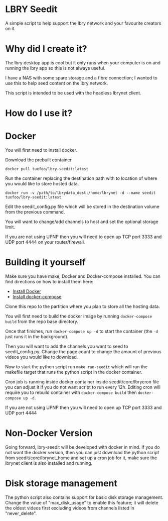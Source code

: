 # LBRY Seedit

A simple script to help support the lbry network and your favourite creators on it.

# Why did I create it?

The lbry desktop app is cool but it only runs when your computer is on and running the lbry app so this is not always useful.

I have a NAS with some spare storage and a fibre connection; I wanted to use this to help seed content on the lbry network.

This script is intended to be used with the headless lbrynet client.

# How do I use it?

# Docker

You will first need to install docker.

Download the prebuilt container.
```
docker pull tuxfoo/lbry-seedit:latest
```
Run the container replacing the destination path with to location of where you would like to store hosted data.
```
docker run -v /path/to/lbrydata_dest:/home/lbrynet -d --name seedit tuxfoo/lbry-seedit:latest
```
Edit the seedit_config.py file which will be stored in the destination volume from the previous command.

You will want to change/add channels to host and set the optional storage limit.

If you are not using UPNP then you will need to open up TCP port 3333 and UDP port 4444 on your router/firewall.

# Building it yourself

Make sure you have make, Docker and Docker-compose installed. You can find directions on how to install them here:
- [Install Docker](https://docs.docker.com/install/)
- [Install docker-compose](https://docs.docker.com/compose/install/)

Clone this repo to the partition where you plan to store all the hosting data.

You will first need to build the docker image by running `docker-compose build` from the repo base directory.

Once that finishes, run `docker-compose up -d` to start the container (the `-d` just runs it in the background).

Then you will want to add the channels you want to seed to seedit_config.py.
Change the page count to change the amount of previous videos you would like to download.

Now to start the python script run `make run-seedit` which will run the makefile target that runs the python script in the docker container.

Cron job is running inside docker container inside seedit/core/lbrycron file you can adjust it if you do not want script to run every 12h.
Editing cron will require you to rebuild container with `docker-compose build` then `docker-compose up -d`.

If you are not using UPNP then you will need to open up TCP port 3333 and UDP port 4444

# Non-Docker Version

Going forward, lbry-seedit will be developed with docker in mind.
If you do not want the docker version, then you can just download the python script from seedit/core/lbrynet_home and set up a cron job for it, make sure the lbrynet client is also installed and running.

# Disk storage management
The python script also contains support for basic disk storage management. Change the value of "max_disk_usage" to enable this feature; it will delete the oldest videos first excluding videos from channels listed in "never_delete".
